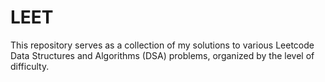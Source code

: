 # LEET
This repository serves as a collection of my solutions to various Leetcode Data Structures and Algorithms (DSA) problems, organized by the level of difficulty.
